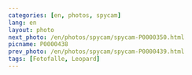 ```yaml
---
categories: [en, photos, spycam]
lang: en
layout: photo
next_photo: /en/photos/spycam/spycam-P0000350.html
picname: P0000438
prev_photo: /en/photos/spycam/spycam-P0000439.html
tags: [Fotofalle, Leopard]
---
```

